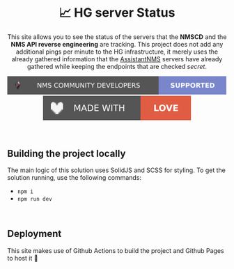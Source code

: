 <div align="center">

# 📈 HG server Status

This site allows you to see the status of the servers that the **NMSCD** and the **NMS API reverse engineering** are tracking. This project does not add any additional pings per minute to the HG infrastructure, it merely uses the already gathered information that the [AssistantNMS](https://nmsassistant.com) servers have already gathered while keeping the endpoints that are checked _secret_.

  [![Supported by the No Man's Sky Community Developers & Designers](https://raw.githubusercontent.com/NMSCD/About/master/badge/purple-ftb.svg)][nmscd] <br />
  ![madeWithLove](./.github/badges/built-with-love.svg)

  <br /> 
</div>

## Building the project locally

The main logic of this solution uses SolidJS and SCSS for styling. To get the solution running, use the following commands:

- `npm i`
- `npm run dev`

<br />

## Deployment

This site makes use of Github Actions to build the project and Github Pages to host it 💪


<!-- Links used in the page -->

[nmscd]: https://github.com/NMSCD?ref=nmscdStatus
